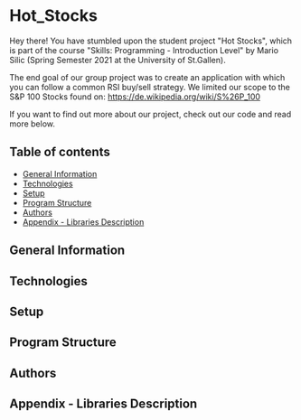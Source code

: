 # Hot_Stocks

Hey there! You have stumbled upon the student project "Hot Stocks", which is part of the course "Skills: Programming - Introduction Level" by Mario Silic (Spring Semester 2021 at the University of St.Gallen).

The end goal of our group project was to create an application with which you can follow a common RSI buy/sell strategy. We limited our scope to the S&P 100 Stocks found on: https://de.wikipedia.org/wiki/S%26P_100

If you want to find out more about our project, check out our code and read more below. 

## Table of contents
- [General Information](#general-information)
- [Technologies](#technologies)
- [Setup](#setup)
- [Program Structure](#program-structure)
- [Authors](#authors)
- [Appendix - Libraries Description](#appendix---libraries-description)


## General Information
## Technologies
## Setup
## Program Structure
## Authors
## Appendix - Libraries Description
